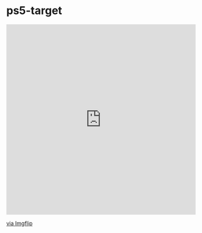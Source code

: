 # ps5-target
<div style="width:496px;max-width:100%;"><div style="height:0;padding-bottom:100.4%;position:relative;"><iframe width="496" height="498" style="position:absolute;top:0;left:0;width:100%;height:100%;" frameBorder="0" src="https://imgflip.com/embed/4r3zrg"></iframe></div><p><a href="https://imgflip.com/gif/4r3zrg">via Imgflip</a></p></div>
